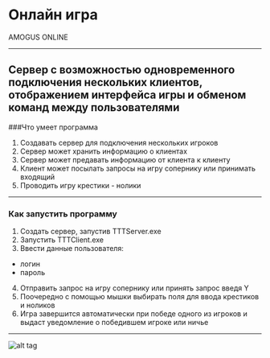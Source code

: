 # Онлайн игра
AMOGUS ONLINE


___
Сервер с возможностью одновременного подключения нескольких клиентов, отображением интерфейса игры и обменом 
команд между пользователями
---
###Что умеет программа

1) Создавать сервер для подключения нескольких игроков
2) Сервер может хранить информацию о клиентах
3) Сервер может предавать информацию от клиента к клиенту
4) Клиент может посылать запросы на игру сопернику или принимать входящий
5) Проводить игру крестики - нолики

---
### Как запустить программу

1) Создать сервер, запустив TTTServer.exe
2) Запустить TTTClient.exe
3) Ввести данные пользователя:
 * логин
 * пароль
4) Отправить запрос на игру сопернику или принять запрос введя Y
5) Поочередно с помощью мышки выбирать поля для ввода крестиков и ноликов
6) Игра завершится автоматически при победе одного из игроков и выдаст уведомление о победившем игроке или ничье



---
  ![alt tag](https://i.kym-cdn.com/photos/images/original/002/028/716/ef3.jpg "floppa")
